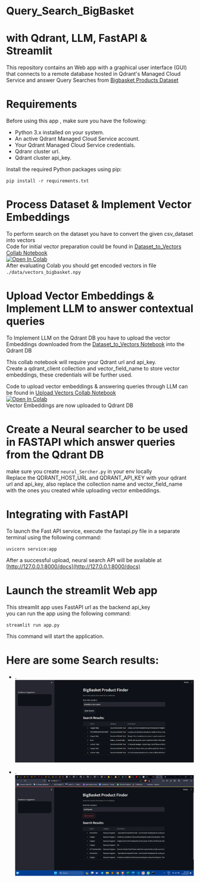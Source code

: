 # Query_Search_BigBasket
# with Qdrant, LLM, FastAPI & Streamlit
This repository contains an Web app with a graphical user interface (GUI) that connects to a remote database hosted in Qdrant's Managed Cloud Service and answer Query Searches from [Bigbasket Products Dataset](https://chaabiv2.s3.ap-south-1.amazonaws.com/hiring/bigBasketProducts.csv) 

# Requirements
Before using this app , make sure you have the following:

* Python 3.x installed on your system.
* An active Qdrant Managed Cloud Service account.
* Your Qdrant Managed Cloud Service credentials.
* Qdranr cluster url.
* Qdrant cluster api_key.
  
Install the required Python packages using pip:  
```
pip install -r requirements.txt  
```
# Process Dataset & Implement Vector Embeddings
To perform search on the dataset you have to convert the given csv_dataset into vectors  
Code for initial vector preparation could be found in [Dataset_to_Vectors Collab Notebook](https://colab.research.google.com/drive/1Q2SPPmwlWGvq_VXBK0XSQqgFCza-Ulxq)  
[![Open In Colab](https://colab.research.google.com/assets/colab-badge.svg)](https://colab.research.google.com/drive/1Q2SPPmwlWGvq_VXBK0XSQqgFCza-Ulxq)  
After evaluating Colab you should get  encoded vectors in file ``` ./data/vectors_bigbasket.npy ``` 

# Upload Vector Embeddings & Implement LLM to answer contextual queries 
To Implement LLM on the Qdrant DB you have to upload the vector Embeddings downloaded from the [Dataset_to_Vectors Notebook](https://colab.research.google.com/drive/1Q2SPPmwlWGvq_VXBK0XSQqgFCza-Ulxq) into the Qdrant DB    

This collab notebook will require your Qdrant url and api_key.  
Create a qdrant_client collection and vector_field_name to store vector embeddings, these credentials will be further used.  

Code to upload vector embeddings & answering queries through LLM can be found in [Upload Vectors Collab Notebook](https://colab.research.google.com/drive/1dvZ7N8OtfN_gBZYDKPvTiG5sfLO4Y-eo)  
[![Open In Colab](https://colab.research.google.com/assets/colab-badge.svg)](https://colab.research.google.com/drive/1dvZ7N8OtfN_gBZYDKPvTiG5sfLO4Y-eo)  
Vector Embeddings are now uploaded to Qdrant DB   

# Create a Neural searcher to be used in FASTAPI which answer queries from the Qdrant DB  
make sure you create ```neural_Sercher.py``` in your env locally   
Replace the QDRANT_HOST_URL and QDRANT_API_KEY with your qdrant url and api_key, also replace the collection name and vector_field_name with the ones you created while uploading vector embeddings.

# Integrating with FastAPI   
To launch the Fast API service, execute the fastapi.py file in a separate terminal using the following command:  
```
uvicorn service:app 
```
After a successful upload, neural search API will be available at  [http://127.0.0.1:8000/docs](http://127.0.0.1:8000/docs)  

# Launch the streamlit Web app  
This streamlit app uses FastAPI url as the backend api_key  
you can run the app using the following command:  
```
streamlit run app.py
```
This command will start the application.

  
# Here are some Search results:
* .
 ![Strawberry Ice Cream](Data/strawberry_ice_cream.png)

* .
 ![toothpaste](Data/toothpaste.png)
